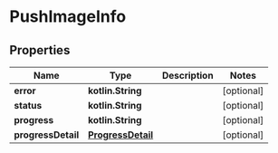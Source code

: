 
# PushImageInfo

## Properties
| Name | Type | Description | Notes |
| ------------ | ------------- | ------------- | ------------- |
| **error** | **kotlin.String** |  |  [optional] |
| **status** | **kotlin.String** |  |  [optional] |
| **progress** | **kotlin.String** |  |  [optional] |
| **progressDetail** | [**ProgressDetail**](ProgressDetail.md) |  |  [optional] |



